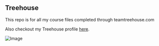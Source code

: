 ## Treehouse

This repo is for all my course files completed through teamtreehouse.com

Also checkout my Treehouse profile [here](https://teamtreehouse.com/alysonla).

![Image](https://github.com/user-attachments/assets/84e35ff9-9a56-49de-91ef-72d68f17a931)
